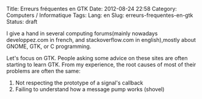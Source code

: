 Title: Erreurs fréquentes en GTK
Date: 2012-08-24 22:58
Category: Computers / Informatique
Tags:
Lang: en
Slug: erreurs-frequentes-en-gtk
Status: draft

I give a hand in several computing forums(mainly nowadays developpez.com in
french, and stackoverflow.com in english),mostly about GNOME, GTK, or C
programming.

Let's focus on GTK. People asking some advice on these sites are often starting
to learn GTK. From my experience, the root causes of most of their problems are
often the same:

1. Not respecting the prototype of a signal's callback
2. Failing to understand how a message pump works (shovel)
